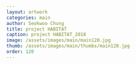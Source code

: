 ```yaml
---
layout: artwork 
categories: main 
author: Seokwoo Chung 
title: project HABITAT 
caption: project HABITAT_2018 
image: /assets/images/main/main120.jpg 
thumb: /assets/images/main/thumbs/main120.jpg 
order: 120 
---
```

